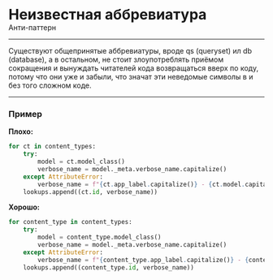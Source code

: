 
<div>
    <h1 style="margin: 0;">Неизвестная аббревиатура</h1>
    <p style="margin: 0;">Анти-паттерн</p>
</div>

***

Существуют общепринятые аббревиатуры, вроде qs (queryset) ил db (database), а в остальном, не стоит злоупотреблять приёмом сокращения и вынуждать читателей кода возвращаться вверх по коду, потому что они уже и забыли, что значат эти неведомые символы в и без того сложном коде.

***

### Пример 

**Плохо:**
```python
for ct in content_types:
    try:
        model = ct.model_class()
        verbose_name = model._meta.verbose_name.capitalize()
    except AttributeError:
        verbose_name = f"{ct.app_label.capitalize()} - {ct.model.capitalize()}"
    lookups.append((ct.id, verbose_name))
```
**Хорошо:**
```python
for content_type in content_types:
    try:
        model = content_type.model_class()
        verbose_name = model._meta.verbose_name.capitalize()
    except AttributeError:
        verbose_name = f"{content_type.app_label.capitalize()} - {content_type.model.capitalize()}"
    lookups.append((content_type.id, verbose_name))
```

